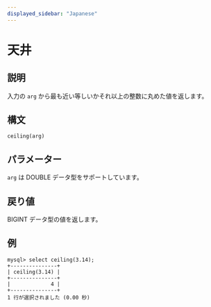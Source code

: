 ```yaml
---
displayed_sidebar: "Japanese"
---
```


# 天井

## 説明

入力の `arg` から最も近い等しいかそれ以上の整数に丸めた値を返します。

## 構文

```Shell
ceiling(arg)
```

## パラメーター

`arg` は DOUBLE データ型をサポートしています。

## 戻り値

BIGINT データ型の値を返します。

## 例

```Plain
mysql> select ceiling(3.14);
+---------------+
| ceiling(3.14) |
+---------------+
|             4 |
+---------------+
1 行が選択されました (0.00 秒)
```